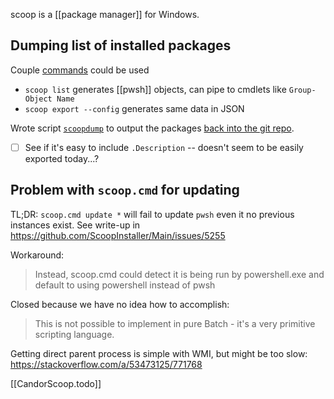 scoop is a [[package manager]] for Windows.
## Dumping list of installed packages
Couple [commands](https://github.com/ScoopInstaller/Scoop/wiki/Commands) could be used
- `scoop list` generates [[pwsh]] objects, can pipe to cmdlets like `Group-Object Name`
- `scoop export --config` generates same data in JSON

Wrote script [`scoopdump`](../win/scoopdump.ps1) to output the packages [back into the git repo](../win/scoopfile-DISCOVERY.txt).

- [ ] See if it's easy to include `.Description` -- doesn't seem to be easily exported today...?

## Problem with `scoop.cmd` for updating
TL;DR: `scoop.cmd update *`  will fail to update `pwsh` even it no previous instances exist.
See write-up in https://github.com/ScoopInstaller/Main/issues/5255

Workaround: 
>Instead, scoop.cmd could detect it is being run by powershell.exe and default to using powershell instead of pwsh

Closed because we have no idea how to accomplish:
>This is not possible to implement in pure Batch - it's a very primitive scripting language.

Getting direct parent process is simple with WMI, but might be too slow: https://stackoverflow.com/a/53473125/771768

[[CandorScoop.todo]]
